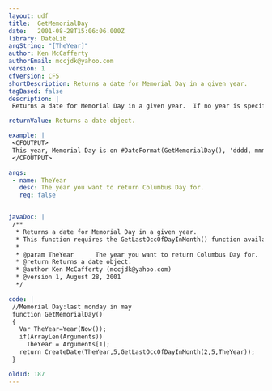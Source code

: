 ```yaml
---
layout: udf
title:  GetMemorialDay
date:   2001-08-28T15:06:06.000Z
library: DateLib
argString: "[TheYear]"
author: Ken McCafferty
authorEmail: mccjdk@yahoo.com
version: 1
cfVersion: CF5
shortDescription: Returns a date for Memorial Day in a given year.
tagBased: false
description: |
 Returns a date for Memorial Day in a given year.  If no year is specified, defaults to current year.

returnValue: Returns a date object.

example: |
 <CFOUTPUT>
 This year, Memorial Day is on #DateFormat(GetMemorialDay(), 'dddd, mmm dd')#.
 </CFOUTPUT>

args:
 - name: TheYear
   desc: The year you want to return Columbus Day for.
   req: false


javaDoc: |
 /**
  * Returns a date for Memorial Day in a given year.
  * This function requires the GetLastOccOfDayInMonth() function available from the DateLib library. Minor modifications by Rob Brooks-Bilson (rbils@amkor.com)
  * 
  * @param TheYear      The year you want to return Columbus Day for. 
  * @return Returns a date object. 
  * @author Ken McCafferty (mccjdk@yahoo.com) 
  * @version 1, August 28, 2001 
  */

code: |
 //Memorial Day:last monday in may
 function GetMemorialDay()
 {
   Var TheYear=Year(Now());
   if(ArrayLen(Arguments)) 
     TheYear = Arguments[1];
   return CreateDate(TheYear,5,GetLastOccOfDayInMonth(2,5,TheYear));
 }

oldId: 187
---
```



